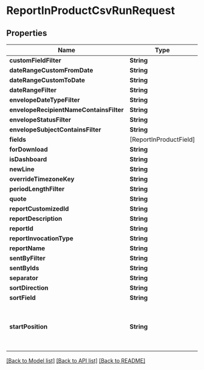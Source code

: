 # ReportInProductCsvRunRequest

## Properties
Name | Type | Description | Notes
------------ | ------------- | ------------- | -------------
**customFieldFilter** | **String** |  | [optional] 
**dateRangeCustomFromDate** | **String** |  | [optional] 
**dateRangeCustomToDate** | **String** |  | [optional] 
**dateRangeFilter** | **String** |  | [optional] 
**envelopeDateTypeFilter** | **String** |  | [optional] 
**envelopeRecipientNameContainsFilter** | **String** |  | [optional] 
**envelopeStatusFilter** | **String** |  | [optional] 
**envelopeSubjectContainsFilter** | **String** |  | [optional] 
**fields** | [ReportInProductField] |  | [optional] 
**forDownload** | **String** |  | [optional] 
**isDashboard** | **String** |  | [optional] 
**newLine** | **String** |  | [optional] 
**overrideTimezoneKey** | **String** |  | [optional] 
**periodLengthFilter** | **String** |  | [optional] 
**quote** | **String** |  | [optional] 
**reportCustomizedId** | **String** |  | [optional] 
**reportDescription** | **String** |  | [optional] 
**reportId** | **String** |  | [optional] 
**reportInvocationType** | **String** |  | [optional] 
**reportName** | **String** |  | [optional] 
**sentByFilter** | **String** |  | [optional] 
**sentByIds** | **String** |  | [optional] 
**separator** | **String** |  | [optional] 
**sortDirection** | **String** |  | [optional] 
**sortField** | **String** |  | [optional] 
**startPosition** | **String** | The starting index position of the current result set. | [optional] 

[[Back to Model list]](../README.md#documentation-for-models) [[Back to API list]](../README.md#documentation-for-api-endpoints) [[Back to README]](../README.md)


